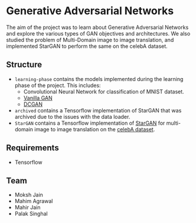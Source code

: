 # Generative Adversarial Networks

The aim of the project was to learn about Generative Adversarial Networks and explore the various types of GAN objectives and architectures. We also studied the problem of Multi-Domain image to image translation, and implemented StarGAN to perform the same on the celebA dataset.


## Structure
* `learning-phase` contains the models implemented during the learning phase of the project. This includes:
    * Convolutional Neural Network for classification of MNIST dataset.
    * [Vanilla GAN](https://arxiv.org/abs/1406.2661)
    * [DCGAN](https://arxiv.org/abs/1511.06434)
* `archived` contains a Tensorflow implementation of StarGAN that was archived due to the issues with the data loader.
* `StarGAN` contains a Tensorflow implementation of [StarGAN](https://arxiv.org/abs/1711.09020) for multi-domain image to image translation on the [celebA dataset](http://mmlab.ie.cuhk.edu.hk/projects/CelebA.html).


## Requirements
* Tensorflow

## Team
* Moksh Jain
* Mahim Agrawal
* Mahir Jain
* Palak Singhal
